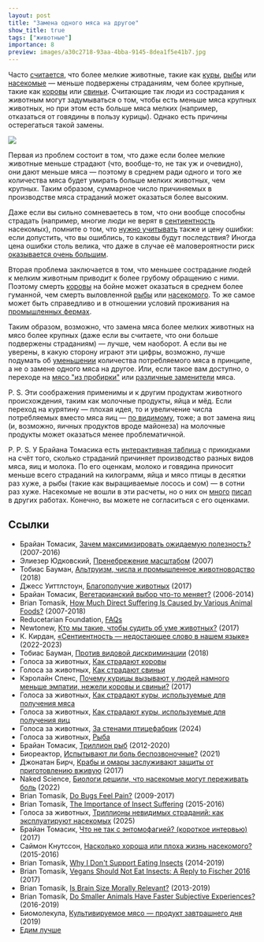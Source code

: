 ```yaml
---
layout: post
title: "Замена одного мяса на другое"
show_title: true
tags: ["животные"]
importance: 8
preview: images/a30c2718-93aa-4bba-9145-8dea1f5e41b7.jpg
---
```

Часто [считается](https://effective-vegan.livejournal.com/4866.html), что более мелкие животные, такие как [куры](https://voicesforanimals.ru/why/chickens/broilers), [рыбы](https://voicesforanimals.ru/food/fish) или [насекомые](https://habr.com/ru/articles/553074/) — меньше подвержены страданиям, чем более крупные, такие как [коровы](https://voicesforanimals.ru/why/cattle) или [свиньи](https://voicesforanimals.ru/why/pigs). Считающие так люди из сострадания к животным могут задумываться о том, чтобы есть меньше мяса крупных животных, но при этом есть больше мяса мелких (например, отказаться от говядины в пользу курицы). Однако есть причины остерегаться такой замены.

<img src="images/a30c2718-93aa-4bba-9145-8dea1f5e41b7.jpg"/>

Первая из проблем состоит в том, что даже если более мелкие животные меньше страдают (что, вообще-то, не так уж и очевидно), они дают меньше мяса — поэтому в среднем ради одного и того же количества мяса будет умирать больше мелких животных, чем крупных. Таким образом, суммарное число причиняемых в производстве мяса страданий может оказаться более высоким.

Даже если вы сильно сомневаетесь в том, что они вообще способны страдать (например, многие люди не верят в [сентиентность](https://kkirdan.github.io/blog/466.html) насекомых), помните о том, что [нужно учитывать](https://reducingsuffering.github.io/brian-tomasik-why-maximize-expected-value.html) также и цену ошибки: если допустить, что вы ошиблись, то каковы будут последствия? Иногда цена ошибки столь велика, что даже в случае её маловероятности риск [оказывается очень большим](https://reducingsuffering.github.io/brian-tomasik-whats-wrong-with-entomophagy-a-short-interview.html).

Вторая проблема заключается в том, что меньшее сострадание людей к мелким животным приводит к более грубому обращению с ними. Поэтому смерть [коровы](https://voicesforanimals.ru/why/cattle) на бойне может оказаться в среднем более гуманной, чем смерть выловленной [рыбы](https://voicesforanimals.ru/food/fish) или [насекомого](https://reducing-suffering.org/why-i-dont-support-eating-insects/). То же самое может быть справедливо и в отношении условий проживания на [промышленных фермах](https://reducingsuffering.github.io/tobias-baumann-altruism-numbers-and-factory-farms.html).

Таким образом, возможно, что замена мяса более мелких животных на мясо более крупных (даже если вы считаете, что они больше подвержены страданиям) — лучше, чем наоборот. А если вы не уверены, в какую сторону играют эти цифры, возможно, лучше подумать об [уменьшении](https://www.reducetarian.org/) количества потребляемого мяса в принципе, а не о замене одного мяса на другое. Или, если такое вам доступно, о переходе на [мясо "из пробирки"](https://biomolecula.ru/articles/kultiviruemoe-miaso-produkt-zavtrashnego-dnia) или [различные заменители](https://vk.com/eatingbetter) мяса.

P. S. Эти соображения применимы и к другим продуктам животного происхождения, таким как молочные продукты, яйца и мёд. Если переход на курятину — плохая идея, то и увеличение числа потребляемых вместо мяса яиц — [по видимому](https://voicesforanimals.ru/why/chickens/hens), тоже; а вот замена яиц (и, возможно, яичных продуктов вроде майонеза) на молочные продукты может оказаться менее проблематичной.

P. P. S. У Брайана Томасика есть [интерактивная таблица](https://reducing-suffering.org/how-much-direct-suffering-is-caused-by-various-animal-foods/) с прикидками на счёт того, сколько страданий причиняет производство разных видов мяса, яиц и молока. По его оценкам, молоко и говядина приносит меньше всего страданий на килограмм, яйца и мясо птицы в десятки раз хуже, а рыбы (такие как выращиваемые лосось и сом) — в сотни раз хуже. Насекомые не вошли в эти расчеты, но о них он [много](https://reducing-suffering.org/why-i-dont-support-eating-insects/) [писал](https://reducing-suffering.org/vegans-should-not-eat-insects-a-reply-to-fischer-2016/) в других работах. Конечно, вы можете не согласиться с его оценками.

## Ссылки

- Брайан Томасик, [Зачем максимизировать ожидаемую полезность?](https://reducingsuffering.github.io/brian-tomasik-why-maximize-expected-value.html) (2007-2016)
- Элиезер Юдковский, [Пренебрежение масштабом](https://lesswrong.ru/w/%D0%9F%D1%80%D0%B5%D0%BD%D0%B5%D0%B1%D1%80%D0%B5%D0%B6%D0%B5%D0%BD%D0%B8%D0%B5_%D0%BC%D0%B0%D1%81%D1%88%D1%82%D0%B0%D0%B1%D0%BE%D0%BC)
 (2007)
- Тобиас Бауман, [Альтруизм, числа и промышленное животноводство](https://reducingsuffering.github.io/tobias-baumann-altruism-numbers-and-factory-farms.html) (2018)
- Джесс Уиттлстоун, [Благополучие животных](https://ea-ru.org/articles/animal-welfare) (2017)
- Брайан Томасик, [Вегетарианский выбор что-то меняет?](https://reducingsuffering.github.io/brian-tomasik-does-vegetarianism-make-a-difference.html) (2006-2014)
- Brian Tomasik, [How Much Direct Suffering Is Caused by Various Animal Foods?](https://reducing-suffering.org/how-much-direct-suffering-is-caused-by-various-animal-foods/) (2007-2018)
- Reducetarian Foundation, [FAQs](https://www.reducetarian.org/faq)
- Newtonew, [Кто мы такие, чтобы судить об уме животных?](https://web.archive.org/web/20230608152626/https://newtonew.com/science/kto-my-takie-chtoby-sudit-ob-ume-zhivotnyh) (2017)
- К. Кирдан, [«Cентиентность — недостающее слово в нашем языке»](https://kkirdan.github.io/blog/466.html) (2022-2023)
- Тобиас Бауман, [Против видовой дискриминации](https://reducingsuffering.github.io/tobias-baumann-the-case-against-speciesism.html) (2018)
- Голоса за животных, [Как страдают коровы](https://voicesforanimals.ru/why/cattle)
- Голоса за животных, [Как страдают свиньи](https://voicesforanimals.ru/why/pigs)
- Кэролайн Спенс, [Почему курицы вызывают у людей намного меньше эмпатии, нежели коровы и свиньи?](https://effective-vegan.livejournal.com/4866.html) (2017)
- Голоса за животных, [Как страдают куры, используемые для получения мяса](https://voicesforanimals.ru/why/chickens/broilers)
- Голоса за животных, [Как страдают куры, используемые для получения яиц](https://voicesforanimals.ru/why/chickens/hens)
- Голоса за животных, [За стенами птицефабрик](https://www.youtube.com/watch?v=hl2M5RJvZ7o) (2024)
- Голоса за животных, [Рыба](https://voicesforanimals.ru/food/fish)
- Брайан Томасик, [Триллион рыб](https://reducingsuffering.github.io/brian-tomasik-one-trillion-fish.html) (2012-2020)
- Биореактор, [Испытывают ли боль беспозвоночные?](https://habr.com/ru/articles/553074/) (2021)
- Джонатан Бирч, [Крабы и омары заслуживают защиты от приготовлению вживую](https://theidealist.ru/crabpain/) (2017)
- Naked Science, [Биологи решили, что насекомые могут переживать боль](https://naked-science.ru/article/biology/nasekomye-mogut-perezhivat-bol) (2022)
- Brian Tomasik, [Do Bugs Feel Pain?](https://reducing-suffering.org/do-bugs-feel-pain/) (2009-2017)
- Brian Tomasik, [The Importance of Insect Suffering](https://reducing-suffering.org/the-importance-of-insect-suffering/) (2015-2016)
- Голоса за животных, [Триллионы невидимых страданий: как эксплуатируют насекомых](https://vk.com/wall-199052526_785) (2025)
- Брайан Томасик, [Что не так с энтомофагией? (короткое интервью)](https://reducingsuffering.github.io/brian-tomasik-whats-wrong-with-entomophagy-a-short-interview.html) (2017)
- Саймон Кнутссон, [Насколько хороша или плоха жизнь насекомого?](https://reducingsuffering.github.io/simon-knutsson-how-good-or-bad-is-the-life-of-an-insect.html) (2015-2016)
- Brian Tomasik, [Why I Don't Support Eating Insects](https://reducing-suffering.org/why-i-dont-support-eating-insects/) (2014-2019)
- Brian Tomasik, [Vegans Should Not Eat Insects: A Reply to Fischer 2016](https://reducing-suffering.org/vegans-should-not-eat-insects-a-reply-to-fischer-2016/) (2017)
- Brian Tomasik, [Is Brain Size Morally Relevant?](https://reducing-suffering.org/is-brain-size-morally-relevant/) (2013-2019)
- Brian Tomasik, [Do Smaller Animals Have Faster Subjective Experiences?](https://reducing-suffering.org/small-animals-clock-speed/) (2016-2019)
- Биомолекула, [Культивируемое мясо — продукт завтрашнего дня](https://biomolecula.ru/articles/kultiviruemoe-miaso-produkt-zavtrashnego-dnia) (2019)
- [Едим лучше](https://vk.com/eatingbetter)
